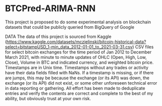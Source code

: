 # BTCPred-ARIMA-RNN

This project is proposed to do some experimental analysis on blockchain datasets that could be publicly queried from BigQuery of Google

DATA
The data of this project is sourced from Kaggle (https://www.kaggle.com/datasets/mczielinski/bitcoin-historical-data?select=bitstampUSD_1-min_data_2012-01-01_to_2021-03-31.csv)
CSV files for select bitcoin exchanges for the time period of Jan 2012 to December March 2021, with minute to minute updates of OHLC (Open, High, Low, Close), Volume in BTC and indicated currency, and weighted bitcoin price. Timestamps are in Unix time. Timestamps without any trades or activity have their data fields filled with NaNs. If a timestamp is missing, or if there are jumps, this may be because the exchange (or its API) was down, the exchange (or its API) did not exist, or some other unforeseen technical error in data reporting or gathering. All effort has been made to deduplicate entries and verify the contents are correct and complete to the best of my ability, but obviously trust at your own risk.
